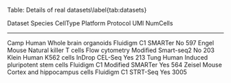 Table: Details of real datasets\label{tab:datasets}

Dataset   Species   CellType                         Platform         Protocol              UMI    NumCells
--------  --------  -------------------------------  ---------------  --------------------  ----  ---------
Camp      Human     Whole brain organoids            Fluidigm C1      SMARTer               No          597
Engel     Mouse     Natural killer T cells           Flow cytometry   Modified Smart-seq2   No          203
Klein     Human     K562 cells                       InDrop           CEL-Seq               Yes         213
Tung      Human     Induced pluripotent stem cells   Fluidigm C1      Modified SMARTer      Yes         564
Zeisel    Mouse     Cortex and hippocampus cells     Fluidigm C1      STRT-Seq              Yes        3005